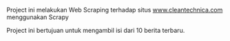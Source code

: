 Project ini melakukan Web Scraping terhadap situs www.cleantechnica.com menggunakan Scrapy

Project ini bertujuan untuk mengambil isi dari 10 berita terbaru.
